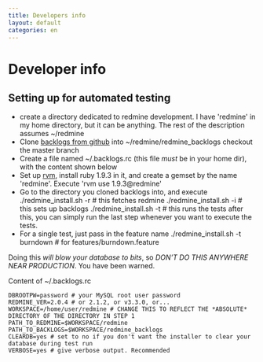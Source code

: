 ```yaml
---
title: Developers info
layout: default
categories: en
---
```

# Developer info

## Setting up for automated testing

* create a directory dedicated to redmine development. I have 'redmine' in my home directory, but it can be anything. The rest of the description assumes ~/redmine
* Clone [backlogs from github](https://github.com/backlogs/redmine_backlogs) into ~/redmine/redmine\_backlogs checkout the master branch
* Create a file named ~/.backlogs.rc (this file *must* be in your home dir), with the content shown below
* Set up [rvm](https://rvm.io/), install ruby 1.9.3 in it, and create a gemset by the name 'redmine'. Execute 'rvm use 1.9.3@redmine'
* Go to the directory you cloned backlogs into, and execute
    ./redmine_install.sh -r # this fetches redmine
    ./redmine_install.sh -i # this sets up backlogs
    ./redmine_install.sh -t # this runs the tests
  after this, you can simply run the last step whenever you want to execute the tests. 
* For a single test, just pass in the feature name
    ./redmine_install.sh -t burndown  # for features/burndown.feature

Doing this *will blow your database to bits*, so *DON'T DO THIS ANYWHERE NEAR PRODUCTION*. You have been warned.

Content of ~/.backlogs.rc

    DBROOTPW=password # your MySQL root user password
    REDMINE_VER=2.0.4 # or 2.1.2, or v3.3.0, or...
    WORKSPACE=/home/user/redmine # CHANGE THIS TO REFLECT THE *ABSOLUTE* DIRECTORY OF THE DIRECTORY IN STEP 1
    PATH_TO_REDMINE=$WORKSPACE/redmine
    PATH_TO_BACKLOGS=$WORKSPACE/redmine_backlogs
    CLEARDB=yes # set to no if you don't want the installer to clear your database during test run
    VERBOSE=yes # give verbose output. Recommended
